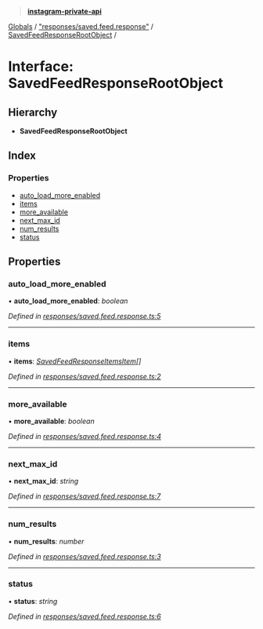 > **[instagram-private-api](../README.md)**

[Globals](../globals.md) / ["responses/saved.feed.response"](../modules/_responses_saved_feed_response_.md) / [SavedFeedResponseRootObject](_responses_saved_feed_response_.savedfeedresponserootobject.md) /

# Interface: SavedFeedResponseRootObject

## Hierarchy

* **SavedFeedResponseRootObject**

## Index

### Properties

* [auto_load_more_enabled](_responses_saved_feed_response_.savedfeedresponserootobject.md#auto_load_more_enabled)
* [items](_responses_saved_feed_response_.savedfeedresponserootobject.md#items)
* [more_available](_responses_saved_feed_response_.savedfeedresponserootobject.md#more_available)
* [next_max_id](_responses_saved_feed_response_.savedfeedresponserootobject.md#next_max_id)
* [num_results](_responses_saved_feed_response_.savedfeedresponserootobject.md#num_results)
* [status](_responses_saved_feed_response_.savedfeedresponserootobject.md#status)

## Properties

###  auto_load_more_enabled

• **auto_load_more_enabled**: *boolean*

*Defined in [responses/saved.feed.response.ts:5](https://github.com/Nerixyz/instagram-private-api/blob/e5037ee/src/responses/saved.feed.response.ts#L5)*

___

###  items

• **items**: *[SavedFeedResponseItemsItem](_responses_saved_feed_response_.savedfeedresponseitemsitem.md)[]*

*Defined in [responses/saved.feed.response.ts:2](https://github.com/Nerixyz/instagram-private-api/blob/e5037ee/src/responses/saved.feed.response.ts#L2)*

___

###  more_available

• **more_available**: *boolean*

*Defined in [responses/saved.feed.response.ts:4](https://github.com/Nerixyz/instagram-private-api/blob/e5037ee/src/responses/saved.feed.response.ts#L4)*

___

###  next_max_id

• **next_max_id**: *string*

*Defined in [responses/saved.feed.response.ts:7](https://github.com/Nerixyz/instagram-private-api/blob/e5037ee/src/responses/saved.feed.response.ts#L7)*

___

###  num_results

• **num_results**: *number*

*Defined in [responses/saved.feed.response.ts:3](https://github.com/Nerixyz/instagram-private-api/blob/e5037ee/src/responses/saved.feed.response.ts#L3)*

___

###  status

• **status**: *string*

*Defined in [responses/saved.feed.response.ts:6](https://github.com/Nerixyz/instagram-private-api/blob/e5037ee/src/responses/saved.feed.response.ts#L6)*